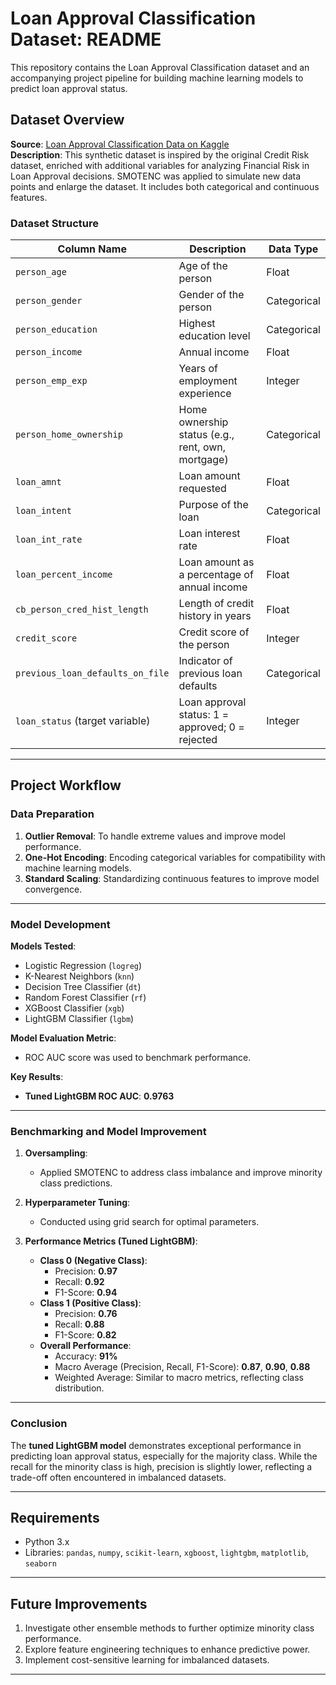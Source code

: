 # Loan Approval Classification Dataset: README

This repository contains the Loan Approval Classification dataset and an accompanying project pipeline for building machine learning models to predict loan approval status.

## Dataset Overview

**Source**: [Loan Approval Classification Data on Kaggle](https://www.kaggle.com/datasets/taweilo/loan-approval-classification-data/data)  
**Description**: This synthetic dataset is inspired by the original Credit Risk dataset, enriched with additional variables for analyzing Financial Risk in Loan Approval decisions. SMOTENC was applied to simulate new data points and enlarge the dataset. It includes both categorical and continuous features.

### Dataset Structure

| Column Name                     | Description                                                | Data Type    |
|---------------------------------|------------------------------------------------------------|--------------|
| `person_age`                    | Age of the person                                          | Float        |
| `person_gender`                 | Gender of the person                                       | Categorical  |
| `person_education`              | Highest education level                                    | Categorical  |
| `person_income`                 | Annual income                                              | Float        |
| `person_emp_exp`                | Years of employment experience                            | Integer      |
| `person_home_ownership`         | Home ownership status (e.g., rent, own, mortgage)         | Categorical  |
| `loan_amnt`                     | Loan amount requested                                      | Float        |
| `loan_intent`                   | Purpose of the loan                                        | Categorical  |
| `loan_int_rate`                 | Loan interest rate                                         | Float        |
| `loan_percent_income`           | Loan amount as a percentage of annual income              | Float        |
| `cb_person_cred_hist_length`    | Length of credit history in years                         | Float        |
| `credit_score`                  | Credit score of the person                                | Integer      |
| `previous_loan_defaults_on_file`| Indicator of previous loan defaults                       | Categorical  |
| `loan_status` (target variable) | Loan approval status: 1 = approved; 0 = rejected          | Integer      |

---

## Project Workflow

### Data Preparation
1. **Outlier Removal**: To handle extreme values and improve model performance.
2. **One-Hot Encoding**: Encoding categorical variables for compatibility with machine learning models.
3. **Standard Scaling**: Standardizing continuous features to improve model convergence.

---

### Model Development

**Models Tested**:
- Logistic Regression (`logreg`)
- K-Nearest Neighbors (`knn`)
- Decision Tree Classifier (`dt`)
- Random Forest Classifier (`rf`)
- XGBoost Classifier (`xgb`)
- LightGBM Classifier (`lgbm`)

**Model Evaluation Metric**:
- ROC AUC score was used to benchmark performance.

**Key Results**:
- **Tuned LightGBM ROC AUC**: **0.9763**

---

### Benchmarking and Model Improvement

1. **Oversampling**:
   - Applied SMOTENC to address class imbalance and improve minority class predictions.

2. **Hyperparameter Tuning**:
   - Conducted using grid search for optimal parameters.

3. **Performance Metrics (Tuned LightGBM)**:
   - **Class 0 (Negative Class)**:
     - Precision: **0.97**
     - Recall: **0.92**
     - F1-Score: **0.94**
   - **Class 1 (Positive Class)**:
     - Precision: **0.76**
     - Recall: **0.88**
     - F1-Score: **0.82**
   - **Overall Performance**:
     - Accuracy: **91%**
     - Macro Average (Precision, Recall, F1-Score): **0.87**, **0.90**, **0.88**
     - Weighted Average: Similar to macro metrics, reflecting class distribution.

---

### Conclusion

The **tuned LightGBM model** demonstrates exceptional performance in predicting loan approval status, especially for the majority class. While the recall for the minority class is high, precision is slightly lower, reflecting a trade-off often encountered in imbalanced datasets.

---

## Requirements
- Python 3.x
- Libraries: `pandas`, `numpy`, `scikit-learn`, `xgboost`, `lightgbm`, `matplotlib`, `seaborn`

---

## Future Improvements
1. Investigate other ensemble methods to further optimize minority class performance.
2. Explore feature engineering techniques to enhance predictive power.
3. Implement cost-sensitive learning for imbalanced datasets.

---

